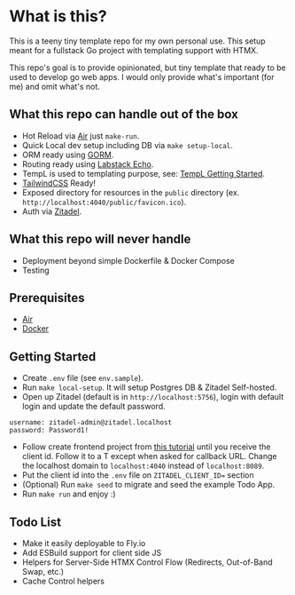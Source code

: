 # What is this?
This is a teeny tiny template repo for my own personal use. This setup meant for a fullstack Go project with templating support with HTMX. 

This repo's goal is to provide opinionated, but tiny template that ready to be used to develop go web apps. I would only provide what's important (for me) and omit what's not. 

## What this repo can handle out of the box
- Hot Reload via [Air](https://github.com/cosmtrek/air) just `make-run`.
- Quick Local dev setup including DB via `make setup-local`.
- ORM ready using [GORM](https://gorm.io/).
- Routing ready using [Labstack Echo](https://github.com/labstack/echo).
- TempL is used to templating purpose, see: [TempL Getting Started](https://templ.guide).
- [TailwindCSS](https://tailwindcss.com/) Ready! 
- Exposed directory for resources in the `public` directory (ex. `http://localhost:4040/public/favicon.ico`).
- Auth via [Zitadel](https://zitadel.com/docs/examples/login/go).

## What this repo will never handle
- Deployment beyond simple Dockerfile & Docker Compose
- Testing

## Prerequisites
- [Air](https://github.com/cosmtrek/air)
- [Docker](https://docs.docker.com/get-started/)

## Getting Started
- Create `.env` file (see `env.sample`).
- Run `make local-setup`. It will setup Postgres DB & Zitadel Self-hosted.
- Open up Zitadel (default is in `http://localhost:5756`), login with default login and update the default password.
```
username: zitadel-admin@zitadel.localhost
password: Password1!
```
- Follow create frontend project from [this tutorial](https://zitadel.com/docs/examples/login/go) until you receive the client id. Follow it to a T except when asked for callback URL. Change the localhost domain to `localhost:4040` instead of `localhost:8089`.
- Put the client id into the `.env` file on `ZITADEL_CLIENT_ID=` section
- (Optional) Run `make seed` to migrate and seed the example Todo App.
- Run `make run` and enjoy :)


## Todo List
- Make it easily deployable to Fly.io
- Add ESBuild support for client side JS
- Helpers for Server-Side HTMX Control Flow (Redirects, Out-of-Band Swap, etc.)
- Cache Control helpers
